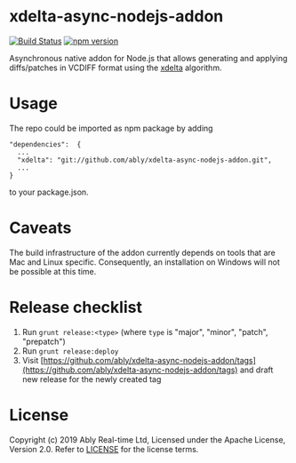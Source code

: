 # xdelta-async-nodejs-addon

[![Build Status](https://travis-ci.org/ably/xdelta-async-nodejs-addon.svg?branch=master)](https://travis-ci.org/ably/xdelta-async-nodejs-addon)
[![npm version](https://badge.fury.io/js/xdelta-async-nodejs-addon.svg)](https://badge.fury.io/js/xdelta-async-nodejs-addon)

Asynchronous native addon for Node.js that allows generating and applying diffs/patches in VCDIFF format using the [xdelta](https://github.com/jmacd/xdelta) algorithm.

# Usage

The repo could be imported as npm package by adding 

```
"dependencies":  {
  ...
  "xdelta": "git://github.com/ably/xdelta-async-nodejs-addon.git",
  ...
}
```
to your package.json.

# Caveats

The build infrastructure of the addon currently depends on tools that are Mac and Linux specific. Consequently, an installation on Windows will not be possible at this time.

# Release checklist

1. Run `grunt release:<type>` (where `type` is "major", "minor", "patch", "prepatch")
2. Run `grunt release:deploy`
3. Visit [https://github.com/ably/xdelta-async-nodejs-addon/tags](https://github.com/ably/xdelta-async-nodejs-addon/tags) and draft new release for the newly created tag

# License

Copyright (c) 2019 Ably Real-time Ltd, Licensed under the Apache License, Version 2.0.  Refer to [LICENSE](LICENSE) for the license terms.
